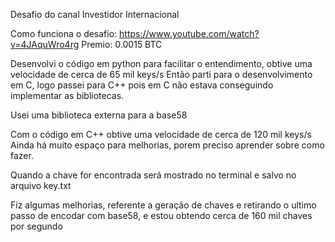 Desafio do canal Investidor Internacional

Como funciona o desafio: https://www.youtube.com/watch?v=4JAquWro4rg
Premio: 0.0015 BTC

Desenvolvi o código em python para facilitar o entendimento, obtive uma velocidade de cerca de 65 mil keys/s 
Então parti para o desenvolvimento em C, logo passei para C++ pois em C não estava conseguindo implementar as bibliotecas.

Usei uma biblioteca externa para a base58

Com o código em C++ obtive uma velocidade de cerca de 120 mil keys/s
Ainda há muito espaço para melhorias, porem preciso aprender sobre como fazer.

Quando a chave for encontrada será mostrado no terminal e salvo no arquivo key.txt


Fiz algumas melhorias, referente a geração de chaves e retirando o ultimo passo de encodar com base58, e estou obtendo cerca de 160 mil chaves por segundo

    